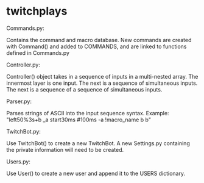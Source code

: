 # twitchplays

Commands.py:

  Contains the command and macro database. New commands are created with Command() and added to COMMANDS, and are linked to functions defined in Commands.py
  
Controller.py:

  Controller() object takes in a sequence of inputs in a multi-nested array. The innermost layer is one input. The next is a sequence of   simultaneous inputs. The next is a sequence of a sequence of simultaneous inputs.
  
Parser.py:

  Parses strings of ASCII into the input sequence syntax. Example: "left50%3s+b _a start30ms #100ms -a !macro_name b b"
  
TwitchBot.py:

  Use TwitchBot() to create a new TwitchBot. A new Settings.py containing the private information will need to be created.
  
Users.py:

  Use User() to create a new user and append it to the USERS dictionary.
